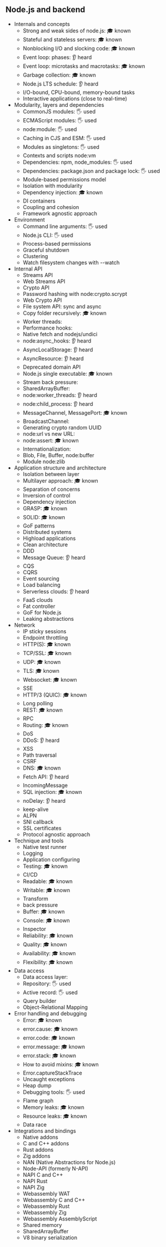 ## Node.js and backend


- Internals and concepts
  - Strong and weak sides of node.js:  🎓 known
  - Stateful and stateless servers: 🎓 known
  - Nonblocking I/O and slocking code:  🎓 known
  - Event loop: phases: 👂 heard
  - Event loop: microtasks and macrotasks: 🎓 known
  - Garbage collection: 🎓 known
  - Node.js LTS schedule: 👂 heard
  - I/O-bound, CPU-bound, memory-bound tasks
  - Interactive applications (close to real-time)
- Modularity, layers and dependencies
  - CommonJS modules:  🖐️ used
  - ECMAScript modules:  🖐️ used
  - node:module:  🖐️ used
  - Caching in CJS and ESM: 🖐️ used 
  - Modules as singletons: 🖐️ used
  - Contexts and scripts node:vm
  - Dependencies: npm, node_modules:  🖐️ used
  - Dependencies: package.json and package lock:  🖐️ used
  - Module-based permissions model
  - Isolation with modularity
  - Dependency injection: 🎓 known
  - DI containers
  - Coupling and cohesion
  - Framework agnostic approach
- Environment
  - Command line arguments: 🖐️ used
  - Node.js CLI: 🖐️ used
  - Process-based permissions
  - Graceful shutdown
  - Clustering
  - Watch filesystem changes with --watch
- Internal API
  - Streams API
  - Web Streams API
  - Crypto API
  - Password hashing with node:crypto.scrypt
  - Web Crypto API
  - File system API: sync and async
  - Copy folder recursively: 🎓 known
  - Worker threads:
  - Performance hooks: 
  - Native fetch and nodejs/undici
  - node:async_hooks: 👂 heard
  - AsyncLocalStorage: 👂 heard
  - AsyncResource: 👂 heard
  - Deprecated domain API
  - Node.js single executable: 🎓 known
  - Stream back pressure:
  - SharedArrayBuffer:
  - node:worker_threads: 👂 heard
  - node:child_process: 👂 heard
  - MessageChannel, MessagePort: 🎓 known
  - BroadcastChannel:
  - Generating crypto random UUID
  - node:url vs new URL:
  - node:assert: 🎓 known
  - Internationalization:
  - Blob, File, Buffer, node:buffer
  - Module node:zlib
- Application structure and architecture
  - Isolation between layer
  - Multilayer approach: 🎓 known 
  - Separation of concerns
  - Inversion of control
  - Dependency injection
  - GRASP: 🎓 known
  - SOLID: 🎓 known
  - GoF patterns
  - Distributed systems
  - Highload applications
  - Clean architecture
  - DDD
  - Message Queue: 👂 heard
  - CQS
  - CQRS
  - Event sourcing
  - Load balancing
  - Serverless clouds: 👂 heard
  - FaaS clouds
  - Fat controller
  - GoF for Node.js
  - Leaking abstractions
- Network
  - IP sticky sessions
  - Endpoint throttling
  - HTTP(S): 🎓 known
  - TCP/SSL: 🎓 known
  - UDP: 🎓 known
  - TLS: 🎓 known
  - Websocket: 🎓 known
  - SSE
  - HTTP/3 (QUIC): 🎓 known
  - Long polling
  - REST: 🎓 known
  - RPC
  - Routing: 🎓 known
  - DoS
  - DDoS: 👂 heard
  - XSS
  - Path traversal
  - CSRF
  - DNS: 🎓 known
  - Fetch API: 👂 heard
  - IncomingMessage
  - SQL injection: 🎓 known
  - noDelay: 👂 heard
  - keep-alive
  - ALPN
  - SNI callback
  - SSL certificates
  - Protocol agnostic approach
- Technique and tools
  - Native test runner
  - Logging
  - Application configuring
  - Testing: 🎓 known
  - CI/CD
  - Readable: 🎓 known
  - Writable: 🎓 known
  - Transform
  - back pressure
  - Buffer: 🎓 known
  - Console: 🎓 known
  - Inspector
  - Reliability: 🎓 known
  - Quality: 🎓 known
  - Availability: 🎓 known
  - Flexibility: 🎓 known
- Data access
  - Data access layer: 
  - Repository: 🖐️ used
  - Active record: 🖐️ used
  - Query builder
  - Object-Relational Mapping
- Error handling and debugging
  - Error: 🎓 known
  - error.cause: 🎓 known
  - error.code: 🎓 known
  - error.message: 🎓 known
  - error.stack: 🎓 known
  - How to avoid mixins: 🎓 known
  - Error.captureStackTrace
  - Uncaught exceptions
  - Heap dump
  - Debugging tools: 🖐️ used
  - Flame graph
  - Memory leaks: 🎓 known
  - Resource leaks: 🎓 known
  - Data race
- Integrations and bindings
  - Native addons
  - C and C++ addons
  - Rust addons
  - Zig addons
  - NAN (Native Abstractions for Node.js)
  - Node-API (formerly N-API)
  - NAPI C and C++
  - NAPI Rust
  - NAPI Zig
  - Webassembly WAT
  - Webassembly C and C++
  - Webassembly Rust
  - Webassembly Zig
  - Webassembly AssemblyScript
  - Shared memory
  - SharedArrayBuffer
  - V8 binary serialization
